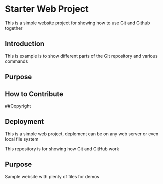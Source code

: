 # Starter Web Project

This is a simple website project for showing
how to use Git and Github together
## Introduction
This is example is to show different parts of the 
GIt repository and various commands
## Purpose

## How to Contribute

##Copyright

## Deployment
This is a simple web project, deploment can
be on any web server or even local file system

This repository is for showing how Git and GitHub work

## Purpose

Sample website with plenty of files for demos

